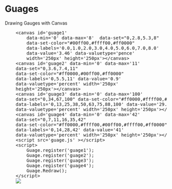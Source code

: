 # Guages
Drawing Gauges with Canvas

<pre>
	&lt;canvas id='guage1' 
		data-min='0' data-max='8'  data-set="0,2.8,5.3,8" 
		data-set-color="#00ff00,#ffff00,#ff0000" 
		data-labels='0.0,1.0,2.0,3.0,4.0,5.0,6.0,7.0,8.0' 
		data-value='3.46' data-valuetype='pence' 
		width='250px' height='250px'>&lt;/canvas>
	&lt;canvas id='guage2' data-min='0' data-max='11'  
	data-set="0,3.6,7.4,11" 
	data-set-color="#ff0000,#00ff00,#ff0000" 
	data-labels='0,5.5,11' data-value='0.9' 
	data-valuetype='percent' width='250px' 
	height='250px'>&lt;/canvas>
	&lt;canvas id='guage3' data-min='0' data-max='100'  
	data-set="0,34,67,100" data-set-color="#ff0000,#ffff00,#00ff00" 
	data-labels='0,13,25,38,50,63,75,88,100' data-value='29.9' 
	data-valuetype='percent' width='250px' height='250px'>&lt;/canvas>
	&lt;canvas id='guage4' data-min='0' data-max='42'  
	data-set="0,7,11,16,35,42" 
	data-set-color="#ff0000,#ffff00,#00ff00,#ffff00,#ff0000" 
	data-labels='0,14,28,42' data-value='41' 
	data-valuetype='percent' width='250px' height='250px'>&lt;/canvas>
	&lt;script src='guage.js' >&lt;/script>
	&lt;script>
		Guage.register('guage1');
		Guage.register('guage2');
		Guage.register('guage3');
		Guage.register('guage4');
		Guage.Redraw();
	&lt;/script>
	<image src='/IrishAdo/Guages/blob/master/example.png'/>
</pre>